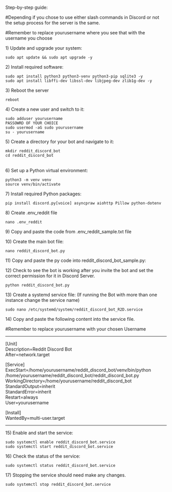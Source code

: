 <p id="bkmrk-step-by-step-guide%3A">Step-by-step guide:</p>
<p>#Depending if you chose to use either slash commands in Discord or not the setup process for the server is the same.</p>
<p id="bkmrk-%23remember-to-replace">#Remember to replace yourusername where you see that with the username you choose</p>
<p id="bkmrk-1%29-update-and-upgrad">1) Update and upgrade your system:</p>
<pre id="bkmrk-sudo-apt-update-%26%26-s"><code class="language-">sudo apt update &amp;&amp; sudo apt upgrade -y</code></pre>
<p id="bkmrk-2%29-install-required-">2) Install required software:</p>
<pre id="bkmrk-sudo-apt-install-pyt"><code class="language-">sudo apt install python3 python3-venv python3-pip sqlite3 -y
sudo apt install libffi-dev libssl-dev libjpeg-dev zlib1g-dev -y</code></pre>
<p id="bkmrk-3%29-reboot-the-server">3) Reboot the server</p>
<pre id="bkmrk-reboot"><code class="language-">reboot</code></pre>
<p id="bkmrk-4%29-create-a-new-user">4) Create a new user and switch to it:</p>
<pre id="bkmrk-sudo-adduser-redditb"><code class="language-">sudo adduser yourusername
PASSOWRD OF YOUR CHOICE
sudo usermod -aG sudo yourusername
su - yourusername</code></pre>
<p id="bkmrk-5%29-create-a-director">5) Create a directory for your bot and navigate to it:</p>
<pre id="bkmrk-mkdir-reddit_discord"><code class="language-">mkdir reddit_discord_bot
cd reddit_discord_bot</code></pre>
<p id="bkmrk-6%29-set-up-a-python-v"><br>6) Set up a Python virtual environment:</p>
<pre id="bkmrk-python3--m-venv-venv"><code class="language-">python3 -m venv venv
source venv/bin/activate</code></pre>
<p id="bkmrk-7%29-install-required-">7) Install required Python packages:</p>
<pre id="bkmrk-pip-install-discord."><code class="language-">pip install discord.py[voice] asyncpraw aiohttp Pillow python-dotenv</code></pre>
<p id="bkmrk-8%29-create-.env_reddi">8) Create .env_reddit file</p>
<pre id="bkmrk-nano-.env_reddit"><code class="language-">nano .env_reddit</code></pre>
<p id="bkmrk-9%29-copy-and-paste-th">9) Copy and paste the code from .env_reddit_sample.txt file</p>
<p id="bkmrk-10%29-create-the-main-">10) Create the main bot file:</p>
<pre id="bkmrk-nano-reddit_discord_"><code class="language-">nano reddit_discord_bot.py</code></pre>
<p id="bkmrk-11%29-copy-and-paste-t">11) Copy and paste the py code into reddit_discord_bot_sample.py:</p>
<p id="bkmrk-12%29-check-to-see-the">12) Check to see the bot is working after you invite the bot and set the correct permission for it in Discord Server.</p>
<pre id="bkmrk-python-reddit_discor"><code class="language-">python reddit_discord_bot.py</code></pre>
<p id="bkmrk-13%29-create-a-systemd">13) Create a systemd service file: (If running the Bot with more than one instance change the service name)</p>
<pre id="bkmrk-sudo-nano-%2Fetc%2Fsyste"><code class="language-">sudo nano /etc/systemd/system/reddit_discord_bot_R2D.service</code></pre>
<p id="bkmrk-14%29-copy-and-paste-t">14) Copy and paste the following content into the service file.</p>
<p id="bkmrk-%23remember-to-replace-1">#Remember to replace yourusername with your chosen Username</p>
<hr id="bkmrk-">
<p id="bkmrk-%5Bunit%5Ddescription%3Dre">[Unit]<br>Description=Reddit Discord Bot<br>After=network.target</p>
<p id="bkmrk-%5Bservice%5Dexecstart%3D%2F">[Service]<br>ExecStart=/home/yourusername/reddit_discord_bot/venv/bin/python /home/yourusername/reddit_discord_bot/reddit_discord_bot.py<br>WorkingDirectory=/home/yourusername/reddit_discord_bot<br>StandardOutput=inherit<br>StandardError=inherit<br>Restart=always<br>User=yourusername</p>
<p id="bkmrk-%5Binstall%5Dwantedby%3Dmu">[Install]<br>WantedBy=multi-user.target</p>
<hr id="bkmrk--1">
<p id="bkmrk-15%29-enable-and-start">15) Enable and start the service:</p>
<pre id="bkmrk-sudo-systemctl-enabl"><code class="language-">sudo systemctl enable reddit_discord_bot.service
sudo systemctl start reddit_discord_bot.service</code></pre>
<p id="bkmrk-16%29-check-the-status">16) Check the status of the service:</p>
<pre id="bkmrk-sudo-systemctl-statu"><code class="language-">sudo systemctl status reddit_discord_bot.service</code></pre>
<p id="bkmrk-17%29-stopping-the-ser">17) Stopping the service should need make any changes.</p>
<pre id="bkmrk-sudo-systemctl-stop-"><code class="language-">sudo systemctl stop reddit_discord_bot.service</code></pre>
<p id="bkmrk--2"><br></p>